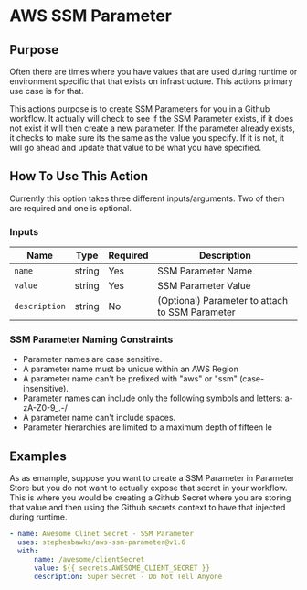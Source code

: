 # AWS SSM Parameter

## Purpose

Often there are times where you have values that are used during runtime or environment specific that that exists on infrastructure.  This actions primary use case is for that.  

This actions purpose is to create SSM Parameters for you in a Github workflow.  It actually will check to see if the SSM Parameter exists, if it does not exist it will then create a new parameter.  If the parameter already exists, it checks to make sure its the same as the value you specify.  If it is not, it will go ahead and update that value to be what you have specified.


## How To Use This Action

Currently this option takes three different inputs/arguments.  Two of them are required and one is optional.  

### Inputs
| Name          | Type   | Required | Description                                     |
| ------------- | ------ | -------- | ----------------------------------------------- |
| `name`        | string | Yes      | SSM Parameter Name                              |
| `value`       | string | Yes      | SSM Parameter Value                             |
| `description` | string | No       | (Optional) Parameter to attach to SSM Parameter |


### SSM Parameter Naming Constraints

* Parameter names are case sensitive.
* A parameter name must be unique within an AWS Region
* A parameter name can't be prefixed with "aws" or "ssm" (case-insensitive).
* Parameter names can include only the following symbols and letters: a-zA-Z0-9_.-/
* A parameter name can't include spaces.
* Parameter hierarchies are limited to a maximum depth of fifteen le


## Examples

As as emample, suppose you want to create a SSM Parameter in Parameter Store but you do not want to actually expose that secret in your workflow.  This is where you would be creating a Github Secret where you are storing that value and then using the Github secrets context to have that injected during runtime. 

```yaml
- name: Awesome Clinet Secret - SSM Parameter
  uses: stephenbawks/aws-ssm-parameter@v1.6
  with:
      name: /awesome/clientSecret
      value: ${{ secrets.AWESOME_CLIENT_SECRET }}
      description: Super Secret - Do Not Tell Anyone
```

